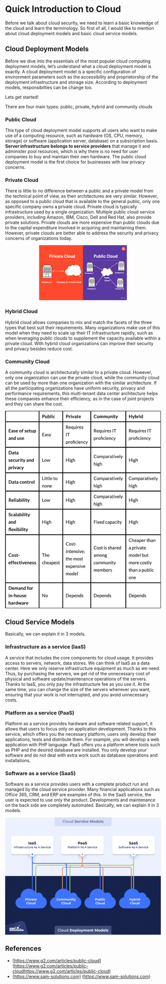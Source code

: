 # Quick Introduction to Cloud

Before we talk about cloud security, we need to learn a basic knowledge of the cloud and learn the terminology. So first of all, I would like to mention about cloud deployment models and basic cloud service models. 

## Cloud Deployment Models

Before we dive into the essentials of the most popular cloud computing deployment models, let’s understand what a cloud deployment model is exactly. A cloud deployment model is a specific configuration of environment parameters such as the accessibility and proprietorship of the deployment infrastructure and storage size. According to deployment models, responsibilties can be change too. 

Lets get started!

There are four main types: public, private, hybrid and community clouds

### Public Cloud
This type of cloud deployment model supports all users who want to make use of a computing resource, such as hardware (OS, CPU, memory, storage) or software (application server, database) on a subscription basis. **Server infrastructure belongs to service providers** that manage it and administer pool resources, which is why there is no need for user companies to buy and maintain their own hardware. The public cloud deployment model is the first choice for businesses with low privacy concerns. 

### Private Cloud

There is little to no difference between a public and a private model from the technical point of view, as their architectures are very similar. However, as opposed to a public cloud that is available to the general public, only one specific company owns a private cloud. Private cloud is typically infrastructure used by a single organization. Multiple public cloud service providers, including Amazon, IBM, Cisco, Dell and Red Hat, also provide private solutions. Private clouds are more expensive than public clouds due to the capital expenditure involved in acquiring and maintaining them. However, private clouds are better able to address the security and privacy concerns of organizations today.

<p align="center">
  <img src="./images/c1/public private.png" />
</p>

### Hybrid Cloud

Hybrid cloud allows companies to mix and match the facets of the three types that best suit their requirements. Many organizations make use of this model when they need to scale up their IT infrastructure rapidly, such as when leveraging public clouds to supplement the capacity available within a private cloud. With hybrid cloud organizations can improve their security and privacy besides reduce cost.

### Community Cloud

A community cloud is architecturally similar to a private cloud. However, only one organization can use the private cloud, while the community cloud can be used by more than one organization with the similar architecture. If all the participating organizations have uniform security, privacy and performance requirements, this multi-tenant data center architecture helps these companies enhance their efficiency, as in the case of joint projects and they can share the cost.

![Image](./images/c1/Compare.png)

## Cloud Service Models
Basically, we can explain it in 3 models.

### Infrastructure as a service (IaaS)
A service that includes the core components for cloud usage. It provides access to servers, network, data stores. We can think of IaaS as a data center. Here we only reserve infrastructure equipment as much as we need. Thus, by purchasing the servers, we get rid of the unnecessary cost of physical and software update/maintenance operations of the servers. Thanks to IaaS, you only pay the infrastructure fee as you use it. At the same time, you can change the size of the servers whenever you want, ensuring that your work is not interrupted, and you avoid unnecessary costs.

### Platform as a service (PaaS)
Platform as a service provides hardware and software related support, it allows that users to focus only on application development. Thanks to this service, which offers you the necessary platform, users only develop their applications, tests and distribute them. For example, you will develop a web application with PHP language. PaaS offers you a platform where tools such as PHP and the desired database are installed. You only develop your software and do not deal with extra work such as database operations and installations.

### Software as a service (SaaS)

Software as a service provides users with a complete product run and managed by the cloud service provider. Many financial applications such as Office 365, CRM, and ERP are examples of this. In the SaaS service, the user is expected to use only the product. Developments and maintenance on the back side are completely automated. Basically, we can explain it in 3 models.

![Image](./images/c1/What-Is-a-Cloud-Deployment-Model_.png)

## References

- [https://www.g2.com/articles/public-cloud] (https://www.g2.com/articles/public-cloudhttps://www.g2.com/articles/public-cloud) 
- [https://www.sam-solutions.com] (https://www.sam-solutions.com)
